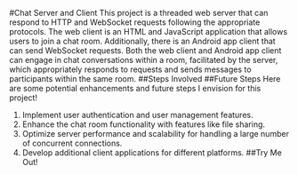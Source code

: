 #Chat Server and Client
This project is a threaded web server that can respond to HTTP and WebSocket requests following the appropriate protocols. The web client is an HTML and JavaScript application that allows users to join a chat room. Additionally, there is an Android app client that can send WebSocket requests. Both the web client and Android app client can engage in chat conversations within a room, facilitated by the server, which appropriately responds to requests and sends messages to participants within the same room.
##Steps Involved
##Future Steps
Here are some potential enhancements and future steps I envision for this project!

1. Implement user authentication and user management features.
2. Enhance the chat room functionality with features like file sharing.
3. Optimize server performance and scalability for handling a large number of concurrent connections.
4. Develop additional client applications for different platforms.
##Try Me Out!
